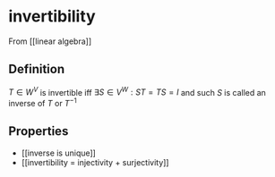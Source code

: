 # invertibility
From [[linear algebra]]

## Definition
$T \in W^{V}$ is invertible iff $\exists S \in V^{W}: ST = TS = I$ and such $S$ is called an inverse of $T$ or $T^{-1}$

## Properties
- [[inverse is unique]]
- [[invertibility = injectivity + surjectivity]]
